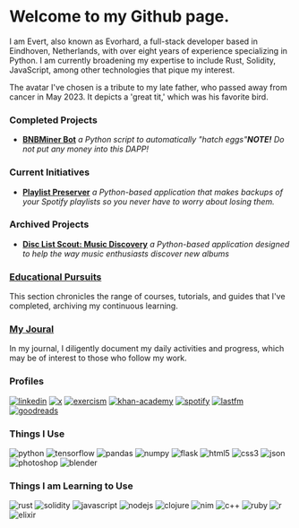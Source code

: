 <h1> Welcome to my Github page.</h1>

<p>
  I am Evert, also known as Evorhard, a full-stack developer based in <img src="https://emojis.slackmojis.com/emojis/images/1620256953/36224/dutch.png?1620256953" width="10"/> Eindhoven, Netherlands, with over eight years of experience specializing in Python. I am currently broadening my expertise to include Rust, Solidity, JavaScript, among other technologies that pique my interest.
</p>
<p>
  The avatar I've chosen is a tribute to my late father, who passed away from cancer in May 2023. It depicts a 'great tit,' which was his favorite bird.
</p>
<h3>Completed Projects</h3>
  <ul>
    <li><a href="https://github.com/evorhard/BNBMiner-Bot"><strong>BNBMiner Bot</strong></a><em> a Python script to automatically "hatch eggs"<strong>NOTE!</strong> Do not put any money into this DAPP!</em></li>
  </ul>
<h3>Current Initiatives</h3>
  <ul>
    <li><a href="https://github.com/evorhard/Playlist-Preserver"><strong>Playlist Preserver</strong></a><em> a Python-based application that makes backups of your Spotify playlists so you never have to worry about losing them.</em></li>
  </ul>
<h3>Archived Projects</h3>
  <ul>
    <li><a href="https://github.com/evorhard/Disc-List-Scout--Music-Discovery"><strong>Disc List Scout: Music Discovery</strong></a><em> a Python-based application designed to help the way music enthusiasts discover new albums</em></li>
  </ul>
<h3><a href="https://github.com/evorhard/EvorStudy">Educational Pursuits</a></h3>
<p>
  This section chronicles the range of courses, tutorials, and guides that I've completed, archiving my continuous learning.
</p>
<h3><a href="https://github.com/evorhard/Journal">My Joural</a></h3>
<p>
  In my journal, I diligently document my daily activities and progress, which may be of interest to those who follow my work.
</p>
<h3>Profiles</h3>
<span>
  <a href="https://www.linkedin.com/in/evert-de-ruiter-866313190"><img alt="linkedin" src="https://img.shields.io/badge/LinkedIn-0077B5?style=for-the-badge&logo=linkedin&logoColor=white"></a>
  <a href="https://twitter.com/comte_germain"><img alt="x" src="https://img.shields.io/badge/X-000000?style=for-the-badge&logo=x&logoColor=white"></a>
  <a href="https://exercism.org/profiles/evorhard"><img alt="exercism" src="https://img.shields.io/badge/Exercism-009CAB?style=for-the-badge&logo=exercism&logoColor=white"></a>
  <a href="https://www.khanacademy.org/profile/evorhard"><img alt="khan-academy" src="https://img.shields.io/badge/Khan%20Academy-14BF96?style=for-the-badge&logo=Khan%20Academy&logoColor=white"></a>
  <a href="https://open.spotify.com/user/31oge27qqqrwm3beferdtnnjce6a"><img alt="spotify" src="https://img.shields.io/badge/Spotify-1ED760?&style=for-the-badge&logo=spotify&logoColor=white"></a>
  <a href="https://www.last.fm/user/HamSlamous"><img alt="lastfm" src="https://img.shields.io/badge/last.fm-D51007?style=for-the-badge&logo=last.fm&logoColor=white"></a>
  <a href="https://www.goodreads.com/user/show/91598234-evorhard"><img alt="goodreads" src="https://img.shields.io/badge/Goodreads-372213?style=for-the-badge&logo=goodreads&logoColor=white"></a>
</span>
<h3>Things I Use</h3>
<span>
  <img alt="python" src="https://img.shields.io/badge/Python-FFD43B?style=for-the-badge&logo=python&logoColor=blue" />
  <img alt="tensorflow" src="https://img.shields.io/badge/TensorFlow-FF6F00?style=for-the-badge&logo=TensorFlow&logoColor=white">
  <img alt="pandas" src="https://img.shields.io/badge/Pandas-2C2D72?style=for-the-badge&logo=pandas&logoColor=white" />
  <img alt="numpy" src="https://img.shields.io/badge/Numpy-777BB4?style=for-the-badge&logo=numpy&logoColor=white" />
  <img alt="flask" src="https://img.shields.io/badge/Flask-000000?style=for-the-badge&logo=flask&logoColor=white" />
  <img alt="html5" src="https://img.shields.io/badge/HTML5-E34F26?style=for-the-badge&logo=html5&logoColor=white" />
  <img alt="css3" src="https://img.shields.io/badge/CSS3-1572B6?style=for-the-badge&logo=css3&logoColor=white" />
  <img alt="json" src="https://img.shields.io/badge/json-5E5C5C?style=for-the-badge&logo=json&logoColor=white" />
  <img alt="photoshop" src="https://img.shields.io/badge/Adobe%20Photoshop-31A8FF?style=for-the-badge&logo=Adobe%20Photoshop&logoColor=black" />
  <img alt="blender" src="https://img.shields.io/badge/blender-%23F5792A.svg?style=for-the-badge&logo=blender&logoColor=white" />
</span>
<h3>Things I am Learning to Use</h3>
<span>
  <img alt="rust" src="https://img.shields.io/badge/Rust-black?style=for-the-badge&logo=rust&logoColor=#E57324" />
  <img alt="solidity" src="https://img.shields.io/badge/Solidity-e6e6e6?style=for-the-badge&logo=solidity&logoColor=black" />
  <img alt="javascript" src="https://img.shields.io/badge/JavaScript-323330?style=for-the-badge&logo=javascript&logoColor=F7DF1E" />
  <img alt="nodejs" src="https://img.shields.io/badge/Node%20js-339933?style=for-the-badge&logo=nodedotjs&logoColor=white" />
  <img alt="clojure" src="https://img.shields.io/badge/Clojure-5881D8?style=for-the-badge&logo=clojure&logoColor=white" />
  <img alt="nim" src="https://img.shields.io/badge/Nim-FFE953?style=for-the-badge&logo=nim&logoColor=black" />
  <img alt="c++" src="https://img.shields.io/badge/C%2B%2B-00599C?style=for-the-badge&logo=c%2B%2B&logoColor=white" />
  <img alt="ruby" src="https://img.shields.io/badge/Ruby-CC342D?style=for-the-badge&logo=ruby&logoColor=white" />
  <img alt="r" src="https://img.shields.io/badge/R-276DC3?style=for-the-badge&logo=r&logoColor=white" />
  <img alt="elixir" src="https://img.shields.io/badge/Elixir-4B275F?style=for-the-badge&logo=elixir&logoColor=white" />
</span>
